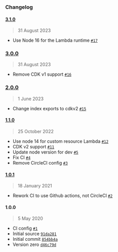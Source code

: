 ### Changelog

#### [3.1.0](https://github.com/isotoma/es-settings-cdk/compare/3.0.0...3.1.0)

> 31 August 2023

- Use Node 16 for the Lambda runtime [`#17`](https://github.com/isotoma/es-settings-cdk/pull/17)

### [3.0.0](https://github.com/isotoma/es-settings-cdk/compare/2.0.0...3.0.0)

> 31 August 2023

- Remove CDK v1 support [`#16`](https://github.com/isotoma/es-settings-cdk/pull/16)

### [2.0.0](https://github.com/isotoma/es-settings-cdk/compare/1.1.0...2.0.0)

> 1 June 2023

- Change index exports to cdkv2 [`#15`](https://github.com/isotoma/es-settings-cdk/pull/15)

#### [1.1.0](https://github.com/isotoma/es-settings-cdk/compare/1.0.1...1.1.0)

> 25 October 2022

- Use node 14 for custom resource Lambda [`#12`](https://github.com/isotoma/es-settings-cdk/pull/12)
- CDK v2 support [`#11`](https://github.com/isotoma/es-settings-cdk/pull/11)
- Update node version for dev [`#5`](https://github.com/isotoma/es-settings-cdk/pull/5)
- Fix CI [`#4`](https://github.com/isotoma/es-settings-cdk/pull/4)
- Remove CircleCI config [`#3`](https://github.com/isotoma/es-settings-cdk/pull/3)

#### [1.0.1](https://github.com/isotoma/es-settings-cdk/compare/1.0.0...1.0.1)

> 18 January 2021

- Rework CI to use Github actions, not CircleCI [`#2`](https://github.com/isotoma/es-settings-cdk/pull/2)

#### 1.0.0

> 5 May 2020

- CI config [`#1`](https://github.com/isotoma/es-settings-cdk/pull/1)
- Initial source [`91da281`](https://github.com/isotoma/es-settings-cdk/commit/91da2810118bb0fb012142f7d0976dadb302d48b)
- Initial commit [`854bb4a`](https://github.com/isotoma/es-settings-cdk/commit/854bb4a4639ad6be5bd5b97f025d579cd6d2bc3f)
- Version zero [`d46c79d`](https://github.com/isotoma/es-settings-cdk/commit/d46c79d5b607a28c03fac7de49fa33bf1abedc56)
